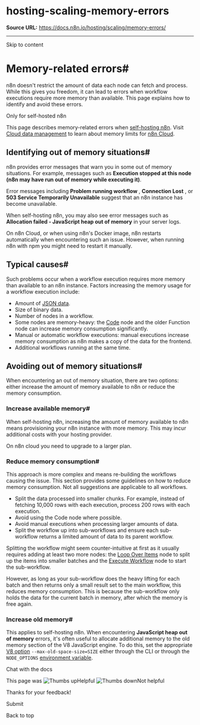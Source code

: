 # hosting-scaling-memory-errors

**Source URL:** https://docs.n8n.io/hosting/scaling/memory-errors/

---

Skip to content 

[ ](https://github.com/n8n-io/n8n-docs/edit/main/docs/hosting/scaling/memory-errors.md "Edit this page")

# Memory-related errors#

n8n doesn't restrict the amount of data each node can fetch and process. While this gives you freedom, it can lead to errors when workflow executions require more memory than available. This page explains how to identify and avoid these errors.

Only for self-hosted n8n

This page describes memory-related errors when [self-hosting n8n](../../). Visit [Cloud data management](../../../manage-cloud/cloud-data-management/) to learn about memory limits for [n8n Cloud](../../../manage-cloud/overview/).

## Identifying out of memory situations#

n8n provides error messages that warn you in some out of memory situations. For example, messages such as **Execution stopped at this node (n8n may have run out of memory while executing it)**.

Error messages including **Problem running workflow** , **Connection Lost** , or **503 Service Temporarily Unavailable** suggest that an n8n instance has become unavailable. 

When self-hosting n8n, you may also see error messages such as **Allocation failed - JavaScript heap out of memory** in your server logs. 

On n8n Cloud, or when using n8n's Docker image, n8n restarts automatically when encountering such an issue. However, when running n8n with npm you might need to restart it manually.

## Typical causes#

Such problems occur when a workflow execution requires more memory than available to an n8n instance. Factors increasing the memory usage for a workflow execution include:

  * Amount of [JSON data](../../../data/data-structure/).
  * Size of binary data.
  * Number of nodes in a workflow.
  * Some nodes are memory-heavy: the [Code](../../../integrations/builtin/core-nodes/n8n-nodes-base.code/) node and the older Function node can increase memory consumption significantly.
  * Manual or automatic workflow executions: manual executions increase memory consumption as n8n makes a copy of the data for the frontend.
  * Additional workflows running at the same time.



## Avoiding out of memory situations#

When encountering an out of memory situation, there are two options: either increase the amount of memory available to n8n or reduce the memory consumption.

### Increase available memory#

When self-hosting n8n, increasing the amount of memory available to n8n means provisioning your n8n instance with more memory. This may incur additional costs with your hosting provider.

On n8n cloud you need to upgrade to a larger plan.

### Reduce memory consumption#

This approach is more complex and means re-building the workflows causing the issue. This section provides some guidelines on how to reduce memory consumption. Not all suggestions are applicable to all workflows.

  * Split the data processed into smaller chunks. For example, instead of fetching 10,000 rows with each execution, process 200 rows with each execution.
  * Avoid using the Code node where possible.
  * Avoid manual executions when processing larger amounts of data.
  * Split the workflow up into sub-workflows and ensure each sub-workflow returns a limited amount of data to its parent workflow.



Splitting the workflow might seem counter-intuitive at first as it usually requires adding at least two more nodes: the [Loop Over Items](../../../integrations/builtin/core-nodes/n8n-nodes-base.splitinbatches/) node to split up the items into smaller batches and the [Execute Workflow](../../../integrations/builtin/core-nodes/n8n-nodes-base.executeworkflow/) node to start the sub-workflow.

However, as long as your sub-workflow does the heavy lifting for each batch and then returns only a small result set to the main workflow, this reduces memory consumption. This is because the sub-workflow only holds the data for the current batch in memory, after which the memory is free again.

### Increase old memory#

This applies to self-hosting n8n. When encountering **JavaScript heap out of memory** errors, it's often useful to allocate additional memory to the old memory section of the V8 JavaScript engine. To do this, set the appropriate [V8 option](https://nodejs.org/api/cli.html#--max-old-space-sizesize-in-megabytes) `--max-old-space-size=SIZE` either through the CLI or through the `NODE_OPTIONS` [environment variable](https://nodejs.org/api/cli.html#node_optionsoptions).

Chat with the docs

This page was ![Thumbs up](/_images/assets/thumb_up.png)Helpful  ![Thumbs down](/_images/assets/thumb_down.png)Not helpful 

Thanks for your feedback! 

Submit 

Back to top